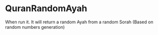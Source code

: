 # QuranRandomAyah
When run it. It will return a random Ayah from a random Sorah (Based on random numbers generation)
